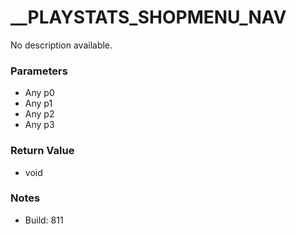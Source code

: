 # __PLAYSTATS_SHOPMENU_NAV

No description available.

### Parameters
* Any p0
* Any p1
* Any p2
* Any p3

### Return Value
* void

### Notes
* Build: 811

